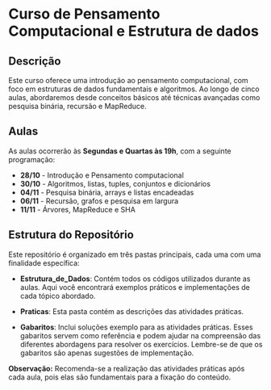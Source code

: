 # Curso de Pensamento Computacional e Estrutura de dados

## Descrição
Este curso oferece uma introdução ao pensamento computacional, com foco em estruturas de dados fundamentais e algoritmos. Ao longo de cinco aulas, abordaremos desde conceitos básicos até técnicas avançadas como pesquisa binária, recursão e MapReduce.

## Aulas
As aulas ocorrerão às **Segundas e Quartas às 19h**, com a seguinte programação:

- **28/10** - Introdução e Pensamento computacional
- **30/10** - Algoritmos, listas, tuples, conjuntos e dicionários
- **04/11** - Pesquisa binária, arrays e listas encadeadas
- **06/11** - Recursão, grafos e pesquisa em largura
- **11/11** - Árvores, MapReduce e SHA

## Estrutura do Repositório

Este repositório é organizado em três pastas principais, cada uma com uma finalidade específica:

- **Estrutura_de_Dados**: Contém todos os códigos utilizados durante as aulas. Aqui você encontrará exemplos práticos e implementações de cada tópico abordado.
  
- **Praticas**: Esta pasta contém as descrições das atividades práticas.

- **Gabaritos**: Inclui soluções exemplo para as atividades práticas. Esses gabaritos servem como referência e podem ajudar na compreensão das diferentes abordagens para resolver os exercícios. Lembre-se de que os gabaritos são apenas sugestões de implementação.

**Observação:** Recomenda-se a realização das atividades práticas após cada aula, pois elas são fundamentais para a fixação do conteúdo.
